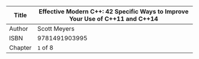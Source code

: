 Title  | Effective Modern C++: 42 Specific Ways to Improve Your Use of C++11 and C++14
-------|-------------------
Author | Scott Meyers
ISBN   | 9781491903995
Chapter   | `1` of 8
